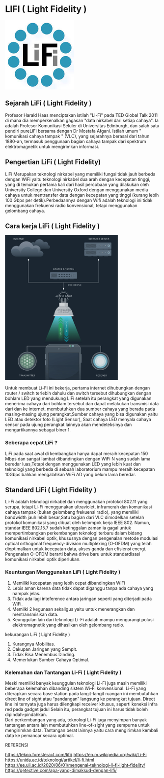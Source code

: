 # LIFI ( Light Fidelity )

![Image](hz1.jpg)

## Sejarah LiFi ( Light Fidelity )
  Profesor Harald Haas menciptakan istilah "Li-Fi" pada TED Global Talk 2011 di mana dia memperkenalkan gagasan "data nirkabel dari setiap cahaya". Ia adalah Profesor Komunikasi Seluler di Universitas Edinburgh, dan salah satu pendiri pureLiFi bersama dengan Dr Mostafa Afgani. Istilah umum " komunikasi cahaya tampak " (VLC), yang sejarahnya berasal dari tahun 1880-an, termasuk penggunaan bagian cahaya tampak dari spektrum elektromagnetik untuk mengirimkan informasi.

## Pengertian LiFi ( Light Fidelity)
  LiFi Merupakan teknologi nirkabel yang memiliki fungsi tidak jauh berbeda dengan WiFi yaitu teknologi nirkabel dua arah dengan kecepatan tinggi, yang di temukan pertama kali dari hasil percobaan yang dilakukan oleh University College dan University Oxford dengan menggunakan media cahaya untuk mentransfer data dengan kecepatan yang tinggi (kurang lebih 100 Gbps per detik).Perbedaannya dengan Wifi adalah teknologi ini tidak menggunakan frekuensi radio konvensional, tetapi menggunakan gelombang cahaya.

## Cara kerja LiFi ( Light Fidelity )
![Image](gmbr1.png)

  Untuk membuat Li-Fi ini bekerja, pertama internet dihubungkan dengan router / switch terlebih dahulu dan switch tersebut dihubungkan dengan bohlam LED yang mendukung LiFi setelah itu perangkat yang digunakan menerima cahaya dari bohlam tersebut dan dapat melakukan transmisi data dari dan ke internet.
membutuhkan dua sumber cahaya yang berada pada masing-masing ujung perangkat,Sumber cahaya yang bisa digunakan yaitu LED atau detektor foto (Light Sensor), Saat cahaya LED menyala cahaya sensor pada ujung perangkat lainnya akan mendeteksinya dan mengartikannya sebagai biner 1.

### Seberapa cepat LiFi ?
LiFi pada saat awal di kembangkan hanya dapat meraih kecepatan 150 Mbps dan sangat lambat dibandingkan dengan WiFi N yang sudah lama beredar luas,Tetapi dengan menggunakan LED yang lebih kuat dan teknologi yang berbeda di sebuah laboratorium mampu meraih kecepatan 10Gbps bahkan mengalahkan WiFi AD yang belum lama beredar.

## Standard LiFi ( Light Fidelity )
  Li-Fi adalah teknologi nirkabel dan menggunakan protokol 802.11 yang serupa, tetapi Li-Fi menggunakan ultraviolet, inframerah dan komunikasi cahaya tampak (bukan gelombang frekuensi radio), yang memiliki bandwidth jauh lebih besar,Satu bagian dari VLC dimodelkan setelah protokol komunikasi yang dibuat oleh kelompok kerja IEEE 802. Namun, standar IEEE 802.15.7 sudah ketinggalan zaman ia gagal untuk mempertimbangkan perkembangan teknologi terbaru dalam bidang komunikasi nirkabel optik, khususnya dengan pengenalan metode modulasi optical orthogonal frequency-division multiplexing (O-OFDM) yang telah dioptimalkan untuk kecepatan data, akses ganda dan efisiensi energi. Pengenalan O-OFDM berarti bahwa drive baru untuk standardisasi komunikasi nirkabel optik diperlukan.
 
### Keuntungan Menggunakan LiFi ( Light Fidelity )
 1. Memiliki kecepatan yang lebih cepat dibandingkan WiFi
 2. Lebis aman karena data tidak dapat diganggu tanpa ada cahaya yang nampak jelas.
 3. Tidak ada lagi inteference antara jaringan seperti yang diterjadi pada WiFi.
 4. Memilki 2 kegunaan sekaligus yaitu untuk menerangkan dan mentransmisikan data.
 5. Keunggulan lain dari teknologi Li-Fi adalah mampu mengurangi polusi elektromagnetik yang dihasilkan oleh gelombang radio.

 kekurangan LiFi ( Light Fidelity )
  1. Kurangnya Mobilitas.
  2. Cakupan Jaringan yang Sempit.
  3. Tidak Bisa Menembus Dinding.
  4. Memerlukan Sumber Cahaya Optimal.
  
### Kelemahan dan Tantangan Li-Fi ( Light Fidelity )
  Meski memiliki banyak keunggulan teknologi Li-Fi juga masih memiliki beberapa kelemahan dibanding sistem Wi-Fi konvensional. Li-Fi yang diterapkan secara base station pada langit-langit ruangan ini membutuhkan direct line of sight atau “pandangan” langsung ke perangkat tujuan. Direct line ini ternyata juga harus dilengkapi receiver khusus, seperti koneksi infra red pada gadget jadul Selain itu, perangkat tujuan ini harus tidak boleh dipindah-pindahkan.  
Dari perkembangan yang ada, teknologi Li-Fi juga menyimpan banyak tantangan antara lain membutuhkan line-of-sight yang sempurna untuk mengirimkan data. Tantangan berat lainnya yaitu cara mengirimkan kembali data ke pemancar secara optimal.
 
 
 
 REFERENSI
 
  https://tekno.foresteract.com/lifi/
  https://en.m.wikipedia.org/wiki/Li-Fi
  https://unida.ac.id/teknologi/artikel/li-fi.html
  https://ee.uii.ac.id/2020/06/01/mengenal-teknologi-li-fi-light-fidelity/
  https://getective.com/apa-yang-dimaksud-dengan-lifi/



